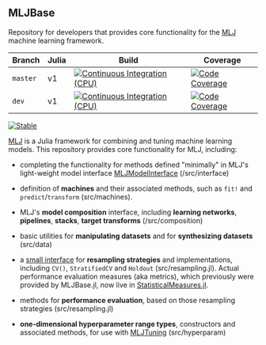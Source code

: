 ## MLJBase  

Repository for developers that provides core functionality for the
[MLJ](https://github.com/alan-turing-institute/MLJ.jl) machine
learning framework.

| Branch   | Julia | Build  | Coverage |
| -------- | ----- | ------ | -------- |
| `master` | v1    | [![Continuous Integration (CPU)][gha-img-master]][gha-url] | [![Code Coverage][codecov-img-master]][codecov-url-master] |
| `dev`    | v1    | [![Continuous Integration (CPU)][gha-img-dev]][gha-url]    | [![Code Coverage][codecov-img-dev]][codecov-url-dev] |

[gha-img-master]: https://github.com/JuliaAI/MLJBase.jl/workflows/CI/badge.svg?branch=master "Continuous Integration (CPU)"
[gha-img-dev]: https://github.com/JuliaAI/MLJBase.jl/workflows/CI/badge.svg?branch=dev "Continuous Integration (CPU)"
[gha-url]: https://github.com/JuliaAI/MLJBase.jl/actions/workflows/ci.yml

[codecov-img-master]: https://codecov.io/gh/JuliaAI/MLJBase.jl/branch/master/graphs/badge.svg?branch=master "Code Coverage"
[codecov-img-dev]: https://codecov.io/gh/JuliaAI/MLJBase.jl/branch/dev/graphs/badge.svg?branch=dev "Code Coverage"
[codecov-url-master]: https://codecov.io/github/JuliaAI/MLJBase.jl?branch=master
[codecov-url-dev]: https://codecov.io/github/JuliaAI/MLJBase.jl?branch=dev

[![Stable](https://img.shields.io/badge/docs-stable-blue.svg)](https://juliaai.github.io/MLJBase.jl/stable/)

[MLJ](https://github.com/alan-turing-institute/MLJ.jl) is a Julia
framework for combining and tuning machine learning models. This
repository provides core functionality for MLJ, including:

- completing the functionality for methods defined "minimally" in
  MLJ's light-weight model interface
  [MLJModelInterface](https://github.com/JuliaAI/MLJModelInterface.jl) (/src/interface)

- definition of **machines** and their associated methods, such as
  `fit!` and `predict`/`transform` (src/machines).

- MLJ's **model composition** interface, including **learning
  networks**, **pipelines**, **stacks**, **target transforms** (/src/composition)

- basic utilities for **manipulating datasets** and for **synthesizing datasets** (src/data)
  
- a [small
  interface](https://alan-turing-institute.github.io/MLJ.jl/dev/evaluating_model_performance/#Custom-resampling-strategies-1)
  for **resampling strategies** and implementations, including `CV()`, `StratifiedCV` and
  `Holdout` (src/resampling.jl). Actual performance evaluation measures (aka metrics), which previously
  were provided by MLJBase.jl, now live in [StatisticalMeasures.jl](https://juliaai.github.io/StatisticalMeasures.jl/dev/).

- methods for **performance evaluation**, based on those resampling strategies (src/resampling.jl)

- **one-dimensional hyperparameter range types**, constructors and
  associated methods, for use with
  [MLJTuning](https://github.com/JuliaAI/MLJTuning.jl) (src/hyperparam)


